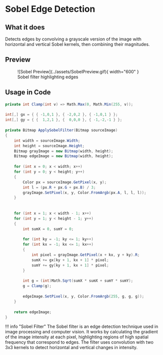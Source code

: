 # **Sobel Edge Detection**

## What it does

Detects edges by convolving a grayscale version of the image with horizontal and vertical Sobel kernels, then combining their magnitudes.

## Preview

<figure markdown="span">
  ![Sobel Preview](../assets/SobelPreview.gif){ width="600" }
  <figcaption>Sobel filter highlighting edges</figcaption>
</figure>

## Usage in Code

```csharp title="Sobel.cs" linenums="1" hl_lines="16-18 25-38"
private int Clamp(int v) => Math.Max(0, Math.Min(255, v));

int[,] gx = { { -1,0,1 }, { -2,0,2 }, { -1,0,1 } };
int[,] gy = { {  1,2,1 }, {  0,0,0 }, { -1,-2,-1 } };

private Bitmap ApplySobelFilter(Bitmap sourceImage)
{
    int width = sourceImage.Width;
    int height = sourceImage.Height;
    Bitmap grayImage = new Bitmap(width, height);
    Bitmap edgeImage = new Bitmap(width, height);

    for (int x = 0; x < width; x++)
    for (int y = 0; y < height; y++)
    {
        Color px = sourceImage.GetPixel(x, y);
        int l = (px.R + px.G + px.B) / 3;
        grayImage.SetPixel(x, y, Color.FromArgb(px.A, l, l, l));
    }


    for (int x = 1; x < width - 1; x++)
    for (int y = 1; y < height - 1; y++)
    {
        int sumX = 0, sumY = 0;

        for (int ky = -1; ky <= 1; ky++)
        for (int kx = -1; kx <= 1; kx++)
        {
            int pixel = grayImage.GetPixel(x + kx, y + ky).R;
            sumX += gx[ky + 1, kx + 1] * pixel;
            sumY += gy[ky + 1, kx + 1] * pixel;
        }

        int g = (int)Math.Sqrt(sumX * sumX + sumY * sumY);
        g = Clamp(g);

        edgeImage.SetPixel(x, y, Color.FromArgb(255, g, g, g));
    }

    return edgeImage;
}
```

!!! info "Sobel Filter"
The Sobel filter is an edge detection technique used in image processing and computer vision. It works by calculating the gradient of the image intensity at each pixel, highlighting regions of high spatial frequency that correspond to edges. The filter uses convolution with two 3x3 kernels to detect horizontal and vertical changes in intensity.
